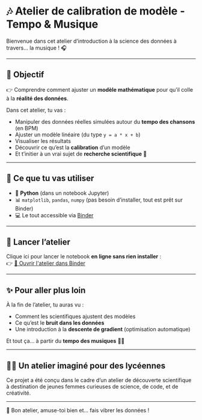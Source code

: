 # 🎶 Atelier de calibration de modèle - Tempo & Musique

Bienvenue dans cet atelier d’introduction à la science des données à travers... la musique ! 🎧

---

## 🎯 Objectif

👉 Comprendre comment ajuster un **modèle mathématique** pour qu’il colle à la **réalité des données**.

Dans cet atelier, tu vas :
- Manipuler des données réelles simulées autour du **tempo des chansons** (en BPM)
- Ajuster un modèle linéaire (du type `y = a * x + b`)
- Visualiser les résultats
- Découvrir ce qu’est la **calibration** d’un modèle
- Et t’initier à un vrai sujet de **recherche scientifique** 🧪

---

## 🧰 Ce que tu vas utiliser

- 🐍 **Python** (dans un notebook Jupyter)
- 📊 `matplotlib`, `pandas`, `numpy` (pas besoin d’installer, tout est prêt sur Binder)
- 💻 Le tout accessible via [Binder](https://mybinder.org)

---

## 🚀 Lancer l’atelier

Clique ici pour lancer le notebook **en ligne sans rien installer** :  
👉 [🚀 Ouvrir l'atelier dans Binder](https://mybinder.org/v2/gh/edenimal-goy/Lionnes2025_calibration_musique/HEAD?urlpath=%2Fdoc%2Ftree%2Fatelier_calibration_musique.ipynb)

---

## ✨ Pour aller plus loin

À la fin de l’atelier, tu auras vu :
- Comment les scientifiques ajustent des modèles
- Ce qu’est le **bruit dans les données**
- Une introduction à la **descente de gradient** (optimisation automatique)

Et tout ça... à partir du **tempo des musiques** 🎵💡

---

## 👩‍🔬 Un atelier imaginé pour des lycéennes

Ce projet a été conçu dans le cadre d’un atelier de découverte scientifique à destination de jeunes femmes curieuses de science, de code, et de créativité.

---

🎁 Bon atelier, amuse-toi bien et… fais vibrer les données !
